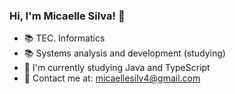 ### Hi, I'm Micaelle Silva! 👋

- 📚 TEC. Informatics
- 📚 Systems analysis and development (studying)
- 🌱 I'm currently studying Java and TypeScript
- 👯 Contact me at: micaellesilv4@gmail.com
